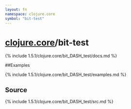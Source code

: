 ```yaml
---
layout: fn
namespace: clojure.core
symbol: "bit-test"
---
```


# [clojure.core](../)/bit-test

{% include 1.5.1/clojure.core/bit_DASH_test/docs.md %}

##Examples

{% include 1.5.1/clojure.core/bit_DASH_test/examples.md %}
## Source
{% include 1.5.1/clojure.core/bit_DASH_test/src.md %}

